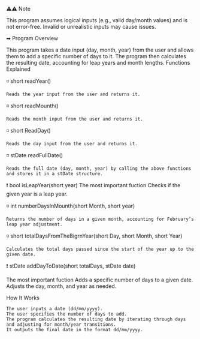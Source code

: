 ⚠⚠ Note

This program assumes logical inputs (e.g., valid day/month values) and is not error-free. 
Invalid or unrealistic inputs may cause issues.


➡ Program Overview

This program takes a date input (day, month, year) from the user and allows them to add a specific number of days to it. The program then calculates the resulting date, accounting for leap years and month lengths.
Functions Explained

   ◽ short readYear()

    Reads the year input from the user and returns it.

   ◽ short readMounth()

    Reads the month input from the user and returns it.

   ◽ short ReadDay()

    Reads the day input from the user and returns it.

   ◽ stDate readFullDate()

    Reads the full date (day, month, year) by calling the above functions and stores it in a stDate structure.

   ❗ bool isLeapYear(short year)
     The most important fuction 
    Checks if the given year is a leap year.

   ◽ int numberDaysInMounth(short Month, short year)

    Returns the number of days in a given month, accounting for February’s leap year adjustment.

   ◽ short totalDaysFromTheBigrnYear(short Day, short Month, short Year)

    Calculates the total days passed since the start of the year up to the given date.

   ❗ stDate addDayToDate(short totalDays, stDate date)
  
  The most important fuction 
   Adds a specific number of days to a given date. Adjusts the day, month, and year as needed.

How It Works

    The user inputs a date (dd/mm/yyyy).
    The user specifies the number of days to add.
    The program calculates the resulting date by iterating through days and adjusting for month/year transitions.
    It outputs the final date in the format dd/mm/yyyy.

